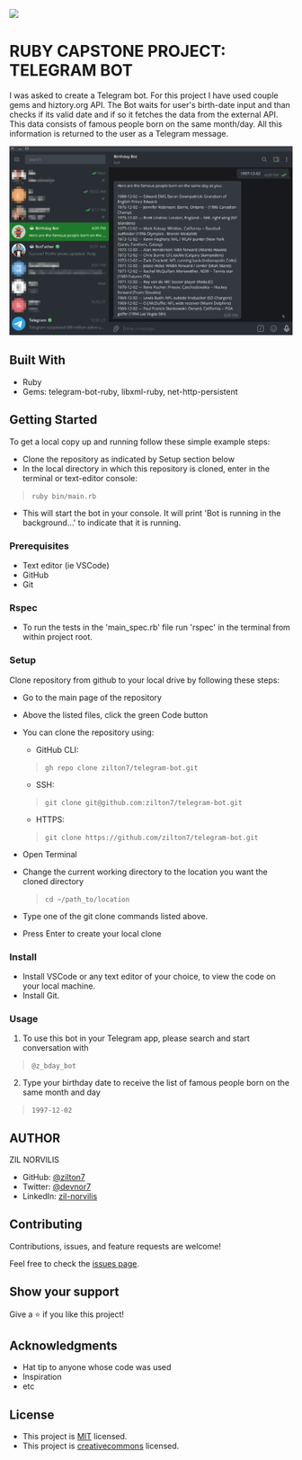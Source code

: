 ![](https://img.shields.io/badge/Microverse-blueviolet)

# RUBY CAPSTONE PROJECT: TELEGRAM BOT

I was asked to create a Telegram bot. For this project I have used couple gems and 
hiztory.org API. The Bot waits for user's birth-date input and than checks if its valid date and if so it fetches the data from the external API. This data consists of famous people born on the same month/day. All this information is returned to the user as a Telegram message.

![screenshot](./app-screenshot.png)

## Built With
- Ruby
- Gems: telegram-bot-ruby, libxml-ruby, net-http-persistent

## Getting Started
To get a local copy up and running follow these simple example steps:
- Clone the repository as indicated by Setup section below
- In the local directory in which this repository is cloned, enter in the terminal or text-editor console: 
> `` ruby bin/main.rb `` 

- This will start the bot in your console. It will print 'Bot is running in the background...' to indicate that it is running.

### Prerequisites
- Text editor (ie VSCode)
- GitHub
- Git

### Rspec
- To run the tests in the 'main_spec.rb' file run 'rspec' in the terminal from within project root.

### Setup
Clone repository from github to your local drive by following these steps:
- Go to the main page of the repository
- Above the listed files, click the green Code button
- You can clone the repository using:
  - GitHub CLI:
  >``gh repo clone zilton7/telegram-bot.git ``
  - SSH:
  >`` git clone git@github.com:zilton7/telegram-bot.git ``
  - HTTPS:
  > `` git clone https://github.com/zilton7/telegram-bot.git ``

- Open Terminal
- Change the current working directory to the location you want the cloned directory
  > `` cd ~/path_to/location ``
- Type one of the git clone commands listed above.
- Press Enter to create your local clone

### Install
- Install VSCode or any text editor of your choice, to view the code on your local machine.
- Install Git.

### Usage
1. To use this bot in your Telegram app, please search and start conversation with
>`` @z_bday_bot ``

2. Type your birthday date to receive the list of famous people born on the same month and day
>`` 1997-12-02 ``

## AUTHOR

ZIL NORVILIS

- GitHub: [@zilton7](https://github.com/zilton7)
- Twitter: [@devnor7](https://twitter.com/devnor7)
- LinkedIn: [zil-norvilis](https://www.linkedin.com/in/zil-norvilis)


## Contributing

Contributions, issues, and feature requests are welcome!

Feel free to check the [issues page](https://github.com/zilton7/telegram-bot/issues).

## Show your support

Give a ⭐️ if you like this project!

## Acknowledgments

- Hat tip to anyone whose code was used
- Inspiration
- etc

## License

- This project is [MIT](https://opensource.org/licenses/MIT) licensed.
- This project is [creativecommons](https://creativecommons.org/licenses/by-nc/4.0/) licensed.
